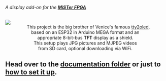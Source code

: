 *A display add-on for the **[MiSTer FPGA]***

<br>
<img src = pictures/oled_tft.gif align = left>

<div align = right>
<div align = center>

This project is the big brother of Venice's famous [tty2oled](https://github.com/venice1200/MiSTer_tty2oled/), <br>
based on an ESP32 in Arduino MEGA format and an <br>
appropriate 8-bit-bus **TFT** display as a shield. <br>
This setup plays JPG pictures and MJPEG videos <br>
from SD card, optional downloading via WiFi.

</div>
</div>

Head over to the [documentation folder](https://github.com/ojaksch/MiSTer_tty2tft/tree/main/doc) or just to [how to set it up](https://github.com/ojaksch/MiSTer_tty2tft/tree/main/doc/Setup.md).
---
<!----------------------------------------------------------------------------->

[MiSTer FPGA]: https://github.com/MiSTer-devel

